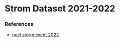 # Strom Dataset 2021-2022

### References

- [ncei storm event 2022](https://www.ncei.noaa.gov/data/storm-events/access/original/2020/)
